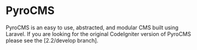 # PyroCMS

PyroCMS is an easy to use, abstracted, and modular CMS built using Laravel. If you are looking for the original CodeIgniter version of PyroCMS please see the [2.2/develop branch].

[2.2/develop]: https://github.com/pyrocms/pyrocms/tree/2.2/develop
